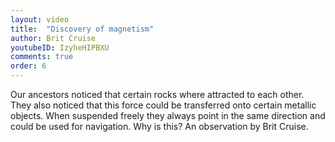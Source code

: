 ```yaml
---
layout: video
title:  "Discovery of magnetism"
author: Brit Cruise
youtubeID: IzyheHIPBXU  
comments: true
order: 6
--- 
```


Our ancestors noticed that certain rocks where attracted to each other. They also noticed that this force could be transferred onto certain metallic objects. When suspended freely they always point in the same direction and could be used for navigation. Why is this? An observation by Brit Cruise.